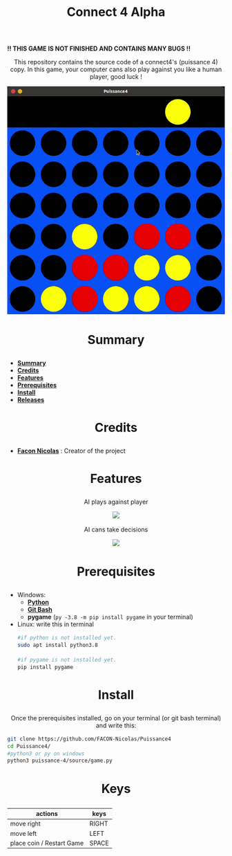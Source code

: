 # <p align="center">Connect 4 Alpha</p>

<p align="center">
    <img src="https://img.shields.io/badge/Release-v3.0-blueviolet" alt="">
    <img src="https://img.shields.io/badge/Language-python-005255" alt="">
    <img src="https://img.shields.io/badge/Libraries-pygame-00cfff" alt="">
    <img src="https://img.shields.io/badge/Size-57Ko-f12222" alt="">
    <img src="https://badges.frapsoft.com/os/v2/open-source.svg?v=103" alt="">
</p>

**!! THIS GAME IS NOT FINISHED AND CONTAINS MANY BUGS !!**
<p align="center">This repository contains the source code of a connect4's (puissance 4) copy. In this game, your computer cans also play against you like a human player, good luck ! </p>

<p align="center"><img src="https://github.com/FACON-Nicolas/FACON-Nicolas/blob/main/resources/connect4.gif?raw=true" alt="prez" width="600"></p>

#

# <p align="center">Summary</p>

* **[Summary](#summary)**
* **[Credits](#credits)**
* **[Features](#features)**
* **[Prerequisites](#prerequisites)**
* **[Install](#install)**
* **[Releases](#releases)**
#

# <p align="center">Credits</p>

* **[Facon Nicolas](https://www.github.com/FACON-Nicolas/)** : Creator of the project 

#

# <p align="center">Features</p>

<p align="center">AI plays against player</p>

<p align="center"><img src="https://i.ibb.co/7CkCW4W/Capture-d-cran-2022-02-19-105805.png" width="600"></p>

<p align="center">AI cans take decisions</p>

<p align="center"><img src="https://i.ibb.co/RcjdrP4/Capture-d-cran-2022-02-19-105806.png" width="600"></p>

# <p align="center" id="prerequisites">Prerequisites</p>

+ Windows:  
    - **[Python](https://www.python.org/downloads/)**
    - **[Git Bash](https://gitforwindows.org/)**
    - **pygame** (``py -3.8 -m pip install pygame`` in your terminal)
+ Linux: 
    write this in terminal 
    ```sh
    #if python is not installed yet.
    sudo apt install python3.8

    #if pygame is not installed yet.
    pip install pygame
    ```

#

# <p align="center">Install</p>

<p align="center">Once the prerequisites installed, go on your terminal (or git bash terminal) and write this: </p>

```sh
git clone https://github.com/FACON-Nicolas/Puissance4
cd Puissance4/
#python3 or py on windows
python3 puissance-4/source/game.py

```
#

# <p align="center">Keys</p>

| actions | keys |
|---------|------|
| move right | RIGHT |
| move left  | LEFT |
| place coin / Restart Game | SPACE |
